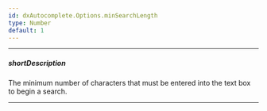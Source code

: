```yaml
---
id: dxAutocomplete.Options.minSearchLength
type: Number
default: 1
---
```

---
##### shortDescription
The minimum number of characters that must be entered into the text box to begin a search.

---
